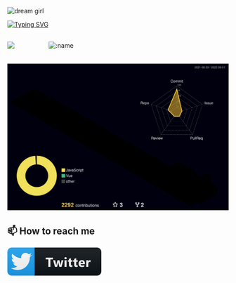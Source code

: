 

<!-- FOLLOWER-LIST:START -->
![dream girl](https://user-images.githubusercontent.com/58740404/187339191-ec984f37-0930-4000-84cb-c383fc4247c1.gif)

<a href="https://git.io/typing-svg"><img src="https://readme-typing-svg.herokuapp.com?font=DynaPuff&size=32&pause=1000&color=9999FF&center=true&vCenter=true&width=850&height=70&lines=%F0%9F%AA%90+Welcome+to+My+Github+Profile+%F0%9F%AA%90" alt="Typing SVG" /></a>

<br />
<div style="display:flex flex-direction:row justify-content:space-between">
  <img src="https://github-readme-stats.vercel.app/api?username=dreamjean&show_icons=true&theme=midnight-purple&text_color=4DFFFC&bg_color=45,69EACB,EACCF8,6654F1&border_color=transparent&hide_border=true&hide_title=true" width=410 />
  <img src="https://count.getloli.com/get/@:name" alt=":name" width=410 align="right" />
</div>
<br />

![GitHub-Profile-3D-Contrib](./profile-3d-contrib/profile-night-rainbow.svg)


## 📫 How to reach me

<a href="https://twitter.com/dreamjean720">
   <img src="https://github.com/MikeCodesDotNET/ColoredBadges/blob/master/svg/social/twitter.svg" style="vertical-align:top margin:6px 4px">
</a>

<!-- FOLLOWER-LIST:END -->



<!--
**dreamjean/dreamjean** is a ✨ _special_ ✨ repository because its `README.md` (this file) appears on your GitHub profile.

Here are some ideas to get you started:

- 🔭 I’m currently working on ...
- 🌱 I’m currently learning ...
- 👯 I’m looking to collaborate on ...
- 🤔 I’m looking for help with ...
- 💬 Ask me about ...
- 📫 How to reach me: ...
- 😄 Pronouns: ...
- ⚡ Fun fact: ...
-->






